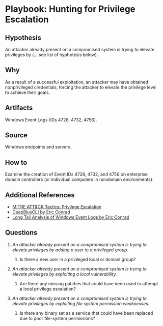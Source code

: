 # Playbook: Hunting for Privilege Escalation

## Hypothesis

An attacker already present on a compromised system is trying to elevate privileges by (... see list of hyphotesis below).

## Why

As a result of a successful exploitation, an attacker may have obtained nonprivileged credentials, forcing the attacker to elevate the privilege level to achieve their goals.

## Artifacts

Windows Event Logs (IDs 4728, 4732, 4756).

## Source

Windows endpoints and servers.

## How to

Examine the creation of Event IDs 4728, 4732, and 4756 on enterprise domain controllers (or individual computers in nondomain environments). 

## Additional References

*	[MITRE ATT&CK Tactics: Privilege Escalation](https://attack.mitre.org/wiki/Privilege_Escalation) 
*   [DeepBlueCLI by Eric Conrad](https://github.com/sans-blue-team/DeepBlueCLI)
*   [Long Tail Analysis of Windows Event Logs by Eric Conrad](http://www.ericconrad.com/2015/01/long-tail-analysis-with-eric-conrad.html)


## Questions

1.  *An attacker already present on a compromised system is trying to elevate privileges by adding a user to a privileged group.*  

    1.  Is there a new user in a privileged local or domain group? 

2.  *An attacker already present on a compromised system is trying to elevate privileges by exploiting a local vulnerability.*  

    1.  Are there any missing patches that could have been used to attempt a local privilege escalation? 

3.  *An attacker already present on a compromised system is trying to elevate privileges by exploiting file system permission weaknesses.*  

    1.  Is there any binary set as a service that could have been replaced due to poor file-system permissions?
